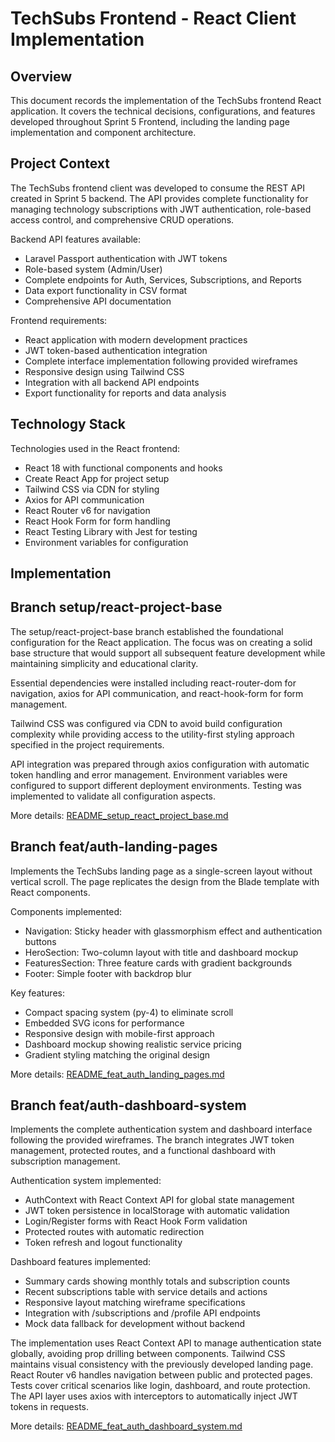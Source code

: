 # TechSubs Frontend - React Client Implementation

## Overview

This document records the implementation of the TechSubs frontend React application. It covers the technical decisions, configurations, and features developed throughout Sprint 5 Frontend, including the landing page implementation and component architecture.

## Project Context

The TechSubs frontend client was developed to consume the REST API created in Sprint 5 backend. The API provides complete functionality for managing technology subscriptions with JWT authentication, role-based access control, and comprehensive CRUD operations.

Backend API features available:
- Laravel Passport authentication with JWT tokens
- Role-based system (Admin/User)
- Complete endpoints for Auth, Services, Subscriptions, and Reports
- Data export functionality in CSV format
- Comprehensive API documentation

Frontend requirements:
- React application with modern development practices
- JWT token-based authentication integration
- Complete interface implementation following provided wireframes
- Responsive design using Tailwind CSS
- Integration with all backend API endpoints
- Export functionality for reports and data analysis

## Technology Stack

Technologies used in the React frontend:

- React 18 with functional components and hooks
- Create React App for project setup
- Tailwind CSS via CDN for styling
- Axios for API communication
- React Router v6 for navigation
- React Hook Form for form handling
- React Testing Library with Jest for testing
- Environment variables for configuration

## Implementation

## Branch setup/react-project-base

The setup/react-project-base branch established the foundational configuration for the React application. The focus was on creating a solid base structure that would support all subsequent feature development while maintaining simplicity and educational clarity.

Essential dependencies were installed including react-router-dom for navigation, axios for API communication, and react-hook-form for form management.

Tailwind CSS was configured via CDN to avoid build configuration complexity while providing access to the utility-first styling approach specified in the project requirements.

API integration was prepared through axios configuration with automatic token handling and error management. Environment variables were configured to support different deployment environments. Testing was implemented to validate all configuration aspects.

More details: [README_setup_react_project_base.md](development/README_setup_react_project_base.md)

## Branch feat/auth-landing-pages

Implements the TechSubs landing page as a single-screen layout without vertical scroll. The page replicates the design from the Blade template with React components.

Components implemented:
- Navigation: Sticky header with glassmorphism effect and authentication buttons
- HeroSection: Two-column layout with title and dashboard mockup
- FeaturesSection: Three feature cards with gradient backgrounds
- Footer: Simple footer with backdrop blur

Key features:
- Compact spacing system (py-4) to eliminate scroll
- Embedded SVG icons for performance
- Responsive design with mobile-first approach
- Dashboard mockup showing realistic service pricing
- Gradient styling matching the original design

More details: [README_feat_auth_landing_pages.md](development/README_feat_auth_landing_pages.md)

## Branch feat/auth-dashboard-system

Implements the complete authentication system and dashboard interface following the provided wireframes. The branch integrates JWT token management, protected routes, and a functional dashboard with subscription management.

Authentication system implemented:
- AuthContext with React Context API for global state management
- JWT token persistence in localStorage with automatic validation
- Login/Register forms with React Hook Form validation
- Protected routes with automatic redirection
- Token refresh and logout functionality

Dashboard features implemented:
- Summary cards showing monthly totals and subscription counts
- Recent subscriptions table with service details and actions
- Responsive layout matching wireframe specifications
- Integration with /subscriptions and /profile API endpoints
- Mock data fallback for development without backend

The implementation uses React Context API to manage authentication state globally, avoiding prop drilling between components. Tailwind CSS maintains visual consistency with the previously developed landing page. React Router v6 handles navigation between public and protected pages. Tests cover critical scenarios like login, dashboard, and route protection. The API layer uses axios with interceptors to automatically inject JWT tokens in requests.

More details: [README_feat_auth_dashboard_system.md](development/README_feat_auth_dashboard_system.md)